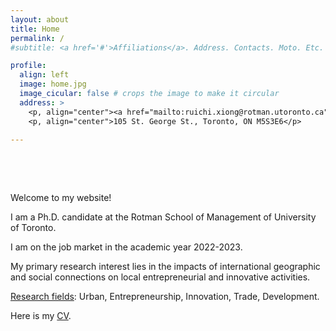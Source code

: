 ```yaml
---
layout: about
title: Home
permalink: /
#subtitle: <a href='#'>Affiliations</a>. Address. Contacts. Moto. Etc.

profile:
  align: left
  image: home.jpg
  image_cicular: false # crops the image to make it circular
  address: >
    <p, align="center"><a href="mailto:ruichi.xiong@rotman.utoronto.ca">ruichi.xiong@rotman.utoronto.ca</a> </p>
    <p, align="center">105 St. George St., Toronto, ON M5S3E6</p>
    
---
```


<p>&nbsp;</p>

<p>&nbsp;</p>

Welcome to my website! 

I am a Ph.D. candidate at the Rotman School of Management of University of Toronto.

I am on the job market in the academic year 2022-2023. 

My primary research interest lies in the impacts of international geographic and social connections on local entrepreneurial and innovative activities.

<ins>Research fields</ins>: Urban, Entrepreneurship, Innovation, Trade, Development.

Here is my <a href="{{ site.url }}/assets/pdf/cv.pdf" target="_blank">CV</a>.
